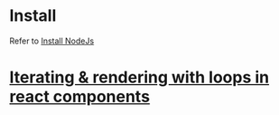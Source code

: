 <!-- TITLE: Reactjs -->

# Install
Refer to  [Install NodeJs](/javascript/nodejs#install) 

# [Iterating & rendering with loops in react components](iterating-rendering-with-loops-in-react-components)